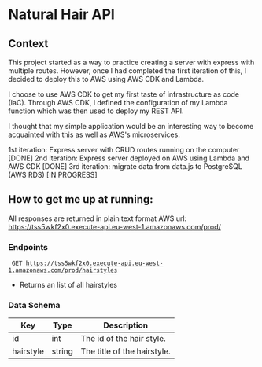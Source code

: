 # Natural Hair API
## Context
This project started as a way to practice creating a server with express with multiple routes. However, once I had completed the first iteration of this, I decided to deploy this to AWS using AWS CDK and Lambda. 

I choose to use AWS CDK to get my first taste of infrastructure as code (IaC). Through AWS CDK, I defined the configuration of my Lambda function which was then used to deploy my REST API. 

I thought that my simple application would be an interesting way to become acquainted with this as well as AWS's microservices. 

1st iteration: Express server with CRUD routes running on the computer [DONE]
2nd iteration: Express server deployed on AWS using Lambda and AWS CDK [DONE]
3rd iteration: migrate data from data.js to PostgreSQL (AWS RDS) [IN PROGRESS] 

## How to get me up at running:
All responses are returned in plain text format
AWS url: https://tss5wkf2x0.execute-api.eu-west-1.amazonaws.com/prod/
### Endpoints
<code> GET https://tss5wkf2x0.execute-api.eu-west-1.amazonaws.com/prod/hairstyles </code>
- Returns an list of all hairstyles

### Data Schema 
| Key         | Type        | Description                         |
| ----------- | ----------- | ----------------------------------  |
| id          | int         | The id of the hair style.           |
| hairstyle   | string      | The title of the hairstyle.         |
